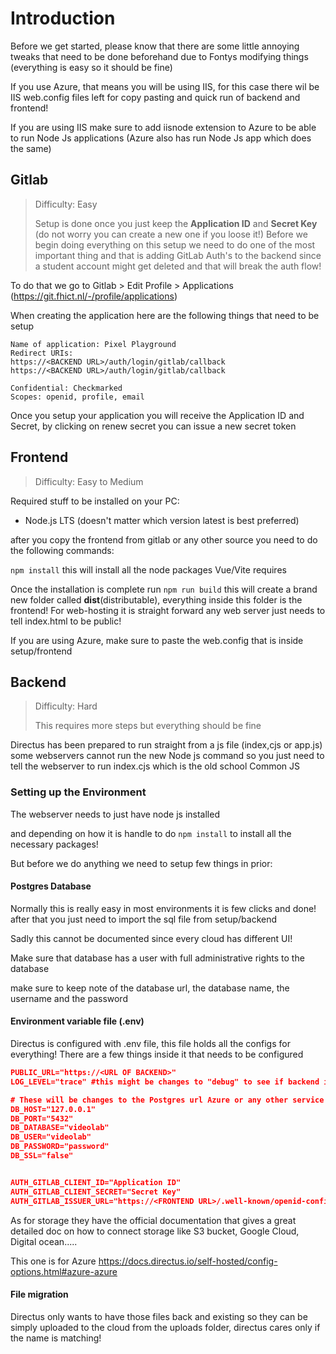 # Introduction

Before we get started, please know that there are some little annoying tweaks that need to be done beforehand due to Fontys modifying things (everything is easy so it should be fine)

If you use Azure, that means you will be using IIS, for this case there wil be IIS web.config files left for copy pasting and quick run of backend and frontend!

If you are using IIS make sure to add iisnode extension to Azure to be able to run Node Js applications (Azure also has run Node Js app which does the same)

## Gitlab
> Difficulty: Easy 
> 
> Setup is done once you just keep the **Application ID** and **Secret Key** (do not worry you can create a new one if you loose it!)
Before we begin doing everything on this setup we need to do one of the most important thing and that is adding GitLab Auth's to the backend since a student account might get deleted and that will break the auth flow! 

To do that we go to Gitlab > Edit Profile > Applications (https://git.fhict.nl/-/profile/applications)

When creating the application here are the following things that need to be setup

```MD
Name of application: Pixel Playground
Redirect URIs:
https://<BACKEND URL>/auth/login/gitlab/callback
https://<BACKEND URL>/auth/login/gitlab/callback

Confidential: Checkmarked
Scopes: openid, profile, email
```

Once you setup your application you will receive the Application ID and Secret, by clicking on renew secret you can issue a new secret token

## Frontend
> Difficulty: Easy to Medium

Required stuff to be installed on your PC: 
- Node.js LTS (doesn't matter which version latest is best preferred)

after you copy the frontend from gitlab or any other source you need to do the following commands:

```npm install``` this will install all the node packages Vue/Vite requires

Once the installation is complete run
```npm run build``` this will create a brand new folder called **dist**(distributable), everything inside this folder is the frontend! For web-hosting it is straight forward any web server just needs to tell index.html to be public!

If you are using Azure, make sure to paste the web.config that is inside setup/frontend

## Backend
>Difficulty: Hard
>
>This requires more steps but everything should be fine


Directus has been prepared to run straight from a js file (index,cjs or app.js) some webservers cannot run the new Node js command so you just need to tell the webserver to run index.cjs which is the old school Common JS

### Setting up the Environment

The webserver needs to just have node js installed

and depending on how it is handle to do ```npm install``` to install all the necessary packages!

But before we do anything we need to setup few things in prior:

#### Postgres Database
Normally this is really easy in most environments it is few clicks and done! after that you just need to import the sql file from setup/backend

Sadly this cannot be documented since every cloud has different UI!

Make sure that database has a user with full administrative rights to the database

make sure to keep note of the database url, the database name, the username and the password

#### Environment variable file (.env)

Directus is configured with .env file, this file holds all the configs for everything! There are a few things inside it that needs to be configured

```JSON
PUBLIC_URL="https://<URL OF BACKEND>"
LOG_LEVEL="trace" #this might be changes to "debug" to see if backend is crashin

# These will be changes to the Postgres url Azure or any other service gave you
DB_HOST="127.0.0.1"
DB_PORT="5432"
DB_DATABASE="videolab"
DB_USER="videolab"
DB_PASSWORD="password"
DB_SSL="false"


AUTH_GITLAB_CLIENT_ID="Application ID"
AUTH_GITLAB_CLIENT_SECRET="Secret Key"
AUTH_GITLAB_ISSUER_URL="https://<FRONTEND URL>/.well-known/openid-configuration.json"

```

As for storage they have the official documentation that gives a great detailed doc on how to connect storage like S3 bucket, Google Cloud, Digital ocean.....

This one is for Azure https://docs.directus.io/self-hosted/config-options.html#azure-azure

#### File migration

Directus only wants to have those files back and existing so they can be simply uploaded to the cloud from the uploads folder, directus cares only if the name is matching!
